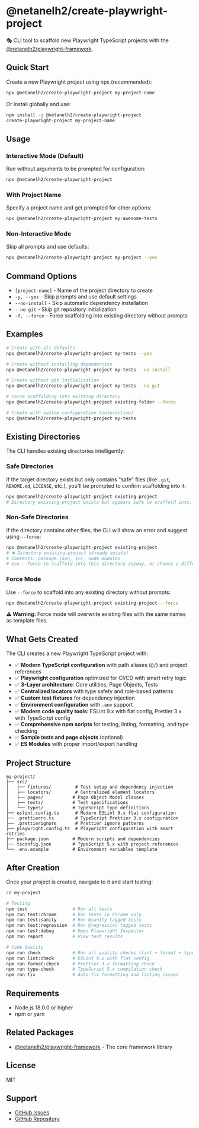 # @netanelh2/create-playwright-project

🎭 CLI tool to scaffold new Playwright TypeScript projects with the [@netanelh2/playwright-framework](https://www.npmjs.com/package/@netanelh2/playwright-framework).

## Quick Start

Create a new Playwright project using npx (recommended):

```bash
npx @netanelh2/create-playwright-project my-project-name
```

Or install globally and use:

```bash
npm install -g @netanelh2/create-playwright-project
create-playwright-project my-project-name
```

## Usage

### Interactive Mode (Default)

Run without arguments to be prompted for configuration:

```bash
npx @netanelh2/create-playwright-project
```

### With Project Name

Specify a project name and get prompted for other options:

```bash
npx @netanelh2/create-playwright-project my-awesome-tests
```

### Non-Interactive Mode

Skip all prompts and use defaults:

```bash
npx @netanelh2/create-playwright-project my-project --yes
```

## Command Options

- `[project-name]` - Name of the project directory to create
- `-y, --yes` - Skip prompts and use default settings
- `--no-install` - Skip automatic dependency installation
- `--no-git` - Skip git repository initialization
- `-f, --force` - Force scaffolding into existing directory without prompts

## Examples

```bash
# Create with all defaults
npx @netanelh2/create-playwright-project my-tests --yes

# Create without installing dependencies
npx @netanelh2/create-playwright-project my-tests --no-install

# Create without git initialization
npx @netanelh2/create-playwright-project my-tests --no-git

# Force scaffolding into existing directory
npx @netanelh2/create-playwright-project existing-folder --force

# Create with custom configuration (interactive)
npx @netanelh2/create-playwright-project my-tests
```

## Existing Directories

The CLI handles existing directories intelligently:

### Safe Directories

If the target directory exists but only contains "safe" files (like `.git`, `README.md`, `LICENSE`, etc.), you'll be prompted to confirm scaffolding into it:

```bash
npx @netanelh2/create-playwright-project existing-project
# Directory existing-project exists but appears safe to scaffold into. Continue? (y/N)
```

### Non-Safe Directories

If the directory contains other files, the CLI will show an error and suggest using `--force`:

```bash
npx @netanelh2/create-playwright-project existing-project
# ❌ Directory existing-project already exists!
# Contents: package.json, src, node_modules
# Use --force to scaffold into this directory anyway, or choose a different name.
```

### Force Mode

Use `--force` to scaffold into any existing directory without prompts:

```bash
npx @netanelh2/create-playwright-project existing-project --force
```

**⚠️ Warning:** Force mode will overwrite existing files with the same names as template files.

## What Gets Created

The CLI creates a new Playwright TypeScript project with:

- ✅ **Modern TypeScript configuration** with path aliases (`@/`) and project references
- ✅ **Playwright configuration** optimized for CI/CD with smart retry logic
- ✅ **3-Layer architecture**: Core utilities, Page Objects, Tests
- ✅ **Centralized locators** with type safety and role-based patterns
- ✅ **Custom test fixtures** for dependency injection
- ✅ **Environment configuration** with `.env` support
- ✅ **Modern code quality tools**: ESLint 9.x with flat config, Prettier 3.x with TypeScript config
- ✅ **Comprehensive npm scripts** for testing, linting, formatting, and type checking
- ✅ **Sample tests and page objects** (optional)
- ✅ **ES Modules** with proper import/export handling

## Project Structure

```
my-project/
├── src/
│   ├── fixtures/         # Test setup and dependency injection
│   ├── locators/         # Centralized element locators
│   ├── pages/           # Page Object Model classes
│   ├── tests/           # Test specifications
│   └── types/           # TypeScript type definitions
├── eslint.config.ts      # Modern ESLint 9.x flat configuration
├── .prettierrc.ts        # TypeScript Prettier 3.x configuration
├── .prettierignore       # Prettier ignore patterns
├── playwright.config.ts  # Playwright configuration with smart retries
├── package.json         # Modern scripts and dependencies
├── tsconfig.json        # TypeScript 5.x with project references
└── .env.example         # Environment variables template
```

## After Creation

Once your project is created, navigate to it and start testing:

```bash
cd my-project

# Testing
npm test                 # Run all tests
npm run test:chrome      # Run tests in Chrome only
npm run test:sanity      # Run @sanity tagged tests
npm run test:regression  # Run @regression tagged tests
npm run test:debug       # Open Playwright Inspector
npm run report           # View test results

# Code Quality
npm run check            # Run all quality checks (lint + format + types)
npm run lint:check       # ESLint 9.x with flat config
npm run format:check     # Prettier 3.x formatting check
npm run type-check       # TypeScript 5.x compilation check
npm run fix              # Auto-fix formatting and linting issues
```

## Requirements

- Node.js 18.0.0 or higher
- npm or yarn

## Related Packages

- [@netanelh2/playwright-framework](https://www.npmjs.com/package/@netanelh2/playwright-framework) - The core framework library

## License

MIT

## Support

- [GitHub Issues](https://github.com/NetanelH2/playwright-framework-suite/issues)
- [GitHub Repository](https://github.com/NetanelH2/playwright-framework-suite)
